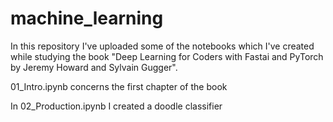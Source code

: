 # machine_learning

In this repository I've uploaded some of the notebooks which I've created while studying the book "Deep Learning for Coders with Fastai and PyTorch
by Jeremy Howard and Sylvain Gugger". 

01_Intro.ipynb concerns the first chapter of the book


In 02_Production.ipynb I created a doodle classifier
